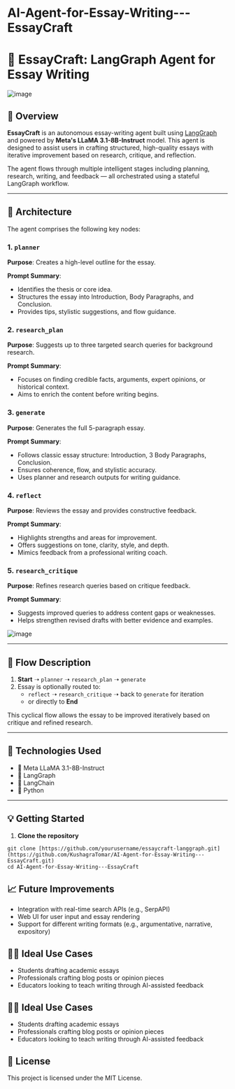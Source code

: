 # AI-Agent-for-Essay-Writing---EssayCraft

# 📝 EssayCraft: LangGraph Agent for Essay Writing

![image](https://github.com/user-attachments/assets/049b06b0-dc4e-4447-a7ae-0cf8739da8ed)

## 📌 Overview

**EssayCraft** is an autonomous essay-writing agent built using [LangGraph](https://github.com/langchain-ai/langgraph) and powered by **Meta's LLaMA 3.1-8B-Instruct** model. This agent is designed to assist users in crafting structured, high-quality essays with iterative improvement based on research, critique, and reflection.

The agent flows through multiple intelligent stages including planning, research, writing, and feedback — all orchestrated using a stateful LangGraph workflow.

---

## 🧠 Architecture

The agent comprises the following key nodes:

### 1. `planner`
**Purpose**: Creates a high-level outline for the essay.

**Prompt Summary**:
- Identifies the thesis or core idea.
- Structures the essay into Introduction, Body Paragraphs, and Conclusion.
- Provides tips, stylistic suggestions, and flow guidance.

### 2. `research_plan`
**Purpose**: Suggests up to three targeted search queries for background research.

**Prompt Summary**:
- Focuses on finding credible facts, arguments, expert opinions, or historical context.
- Aims to enrich the content before writing begins.

### 3. `generate`
**Purpose**: Generates the full 5-paragraph essay.

**Prompt Summary**:
- Follows classic essay structure: Introduction, 3 Body Paragraphs, Conclusion.
- Ensures coherence, flow, and stylistic accuracy.
- Uses planner and research outputs for writing guidance.

### 4. `reflect`
**Purpose**: Reviews the essay and provides constructive feedback.

**Prompt Summary**:
- Highlights strengths and areas for improvement.
- Offers suggestions on tone, clarity, style, and depth.
- Mimics feedback from a professional writing coach.

### 5. `research_critique`
**Purpose**: Refines research queries based on critique feedback.

**Prompt Summary**:
- Suggests improved queries to address content gaps or weaknesses.
- Helps strengthen revised drafts with better evidence and examples.

![image](https://github.com/user-attachments/assets/be14aa4d-4119-48d7-80fc-63093e8e56a6)


---

## 🔁 Flow Description

1. **Start** ➝ `planner` ➝ `research_plan` ➝ `generate`
2. Essay is optionally routed to:
   - `reflect` ➝ `research_critique` ➝ back to `generate` for iteration
   - or directly to **End**

This cyclical flow allows the essay to be improved iteratively based on critique and refined research.

---

## 🚀 Technologies Used

- 🧠 Meta LLaMA 3.1-8B-Instruct
- 🔗 LangGraph
- 🧱 LangChain
- 🐍 Python

---

## 💡 Getting Started

1. **Clone the repository**

```
git clone [https://github.com/yourusername/essaycraft-langgraph.git](https://github.com/KushagraTomar/AI-Agent-for-Essay-Writing---EssayCraft.git)
cd AI-Agent-for-Essay-Writing---EssayCraft
```

## 📈 Future Improvements

- Integration with real-time search APIs (e.g., SerpAPI)
- Web UI for user input and essay rendering
- Support for different writing formats (e.g., argumentative, narrative, expository)

## 🧑‍🎓 Ideal Use Cases

- Students drafting academic essays
- Professionals crafting blog posts or opinion pieces
- Educators looking to teach writing through AI-assisted feedback

## 🧑‍🎓 Ideal Use Cases

- Students drafting academic essays
- Professionals crafting blog posts or opinion pieces
- Educators looking to teach writing through AI-assisted feedback

## 📄 License

This project is licensed under the MIT License.

